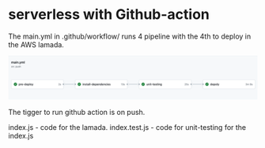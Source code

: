 # serverless with Github-action

The main.yml in .github/workflow/ runs 4 pipeline with the 4th to deploy in the AWS lamada. 

![alt text](https://github.com/ioctlsg/6m-cloud-3.12-continuous-deployment-serverless/blob/main/Screenshot%202023-09-02%20at%205.25.11%20PM.png)

The tigger to run github action is on push.

index.js - code for the lamada. 
index.test.js - code for unit-testing for the index.js




